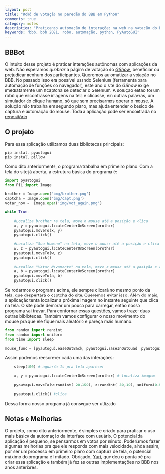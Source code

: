 ```yaml
---
layout: post
title: "Robô de votação no paredão do BBB em Python"
comments: true
category: notes
description: "Praticando automação de interações na web na votação do BBB"
keywords: "bbb, bbb 2021, robo, automação, python, PyAutoGUI"
---
```


## BBBot
O intuito desse projeto é praticar interações autônomas com aplicações da web. Não esperamos _quebrar_ a página de votação do [_GShow_](https://gshow.globo.com/realities/bbb/), beneficiar ou prejudicar nenhum dos participantes.
Queremos automatizar a votação no BBB. No passado isso era possível usando Selenium (ferramenta para automação de funções do navegador), este ano o site do _GShow_ exige imediatamente um hcaptcha se detectar o Selenium. A solução então foi um robô que encontrasse imagens na tela e clicasse, em outras palavras, um simulador do clique humano, só que sem precisarmos operar o mouse. A solução não trabalha em segundo plano, mas ajuda entender o básico de captura e automação do mouse. Toda a aplicação pode ser encontrada no [repositório](https://github.com/m-rauh/bbbot-2021).

<meta property="og:image" itemprop="image" content="{{site.url}}/assets/post/brickgit.png" />

<div class="divider"></div>

## O projeto

Para essa aplicação utilizamos duas bibliotecas principais:
```
pip install pyautogui
pip install pillow
```

Como dito anteriormente, o programa trabalha em primeiro plano. Com a tela do site já aberta, a estrutura básica do programa é:
``` python
import pyautogui
from PIL import Image

brother = Image.open('img/brother.png')
captcha = Image.open('img/capt.png')
votar_nov =  Image.open('img/vot_again.png')

while True:
	
	#Localiza brother na tela, move o mouse até a posição e clica
	x, y = pyautogui.locateCenterOnScreen(brother)	
	pyautogui.moveTo(x, y)
	pyautogui.click()
	
	#Localiza "Sou Humano" na tela, move o mouse até a posição e clica
	w, z = pyautogui.locateCenterOnScreen(brother)	
	pyautogui.moveTo(w, z)
	pyautogui.click()
	
	#Localiza "Votar Novamente" na tela, move o mouse até a posição e clica
	a, b = pyautogui.locateCenterOnScreen(brother)	
	pyautogui.moveTo(a, b)
	pyautogui.click()
```

Se rodarmos o programa acima, ele sempre clicará no mesmo ponto da tela, que despertará o captcha do site. Queremos evitar isso. 
Além do mais, a aplicação tenta localizar a próxima imagem no instante seguinte que clica na tela. O site pode demorar um pouco para carregar, então nosso programa vai travar.
Para contornar essas questões, vamos trazer duas outras bibliotecas. Também vamos configurar o nosso movimento do mouse pra que ele fique mais aleatório e pareça mais humano.
```python
from random import randint
from random import uniform
from time import sleep

mouse_func = [pyautogui.easeOutBack, pyautogui.easeInOutQuad, pyautogui.easeOutQuad, pyautogui.easeInBounce, pyautogui.easeInElastic]
```

Assim podemos reescrever cada uma das interações:
```python
    sleep(100) # aguarda 1s pra tela aparecer
    
    x, y = pyautogui.locateCenterOnScreen(brother) # localiza imagem
    
    pyautogui.moveTo(w+randint(-20,150), z+randint(-30,10), uniform(0.5, 2.0), choice(mouse_func)) # move para uma posição aleatória entorno do x,y. O movimento dura de 0.5s à 2s e segue as configurações definidas
    
    pyautogui.click() #clica
```
Dessa forma nosso programa já consegue ser utlizado

<div class="divider"></div>

## Notas e Melhorias

O projeto, como dito anteriormente, é simples e criado para praticar o uso mais básico da automação da interface com usuário.
O potencial da aplicação é pequeno, se pensarmos em votos por minuto. Poderíamos fazer algumas melhorias pra que ele responda com mais velocidade, ainda assim, por ser um processo em primeiro plano com captura de tela, o potencial máximo do programa é limitado.
Obrigado, [Yuri](https://github.com/Rilufi), que deu o ponta pé pra criar essa aplicação e também já fez as outras implementações no BBB nos anos anteriores.
